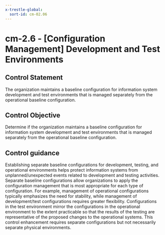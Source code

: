 ```yaml
---
x-trestle-global:
  sort-id: cm-02.06
---
```


# cm-2.6 - \[Configuration Management\] Development and Test Environments

## Control Statement

The organization maintains a baseline configuration for information system development and test environments that is managed separately from the operational baseline configuration.

## Control Objective

Determine if the organization maintains a baseline configuration for information system development and test environments that is managed separately from the operational baseline configuration.

## Control guidance

Establishing separate baseline configurations for development, testing, and operational environments helps protect information systems from unplanned/unexpected events related to development and testing activities. Separate baseline configurations allow organizations to apply the configuration management that is most appropriate for each type of configuration. For example, management of operational configurations typically emphasizes the need for stability, while management of development/test configurations requires greater flexibility. Configurations in the test environment mirror the configurations in the operational environment to the extent practicable so that the results of the testing are representative of the proposed changes to the operational systems. This control enhancement requires separate configurations but not necessarily separate physical environments.
